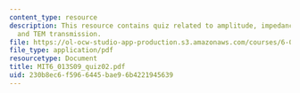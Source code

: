```yaml
---
content_type: resource
description: This resource contains quiz related to amplitude, impedance, wavelength,
  and TEM transmission.
file: https://ol-ocw-studio-app-production.s3.amazonaws.com/courses/6-013-electromagnetics-and-applications-spring-2009/230b8ec6f5966445bae96b4221945639_MIT6_013S09_quiz02.pdf
file_type: application/pdf
resourcetype: Document
title: MIT6_013S09_quiz02.pdf
uid: 230b8ec6-f596-6445-bae9-6b4221945639
---
```

